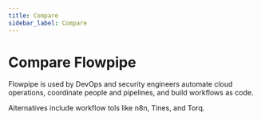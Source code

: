 ```yaml
---
title: Compare
sidebar_label: Compare
---
```


# Compare Flowpipe

Flowpipe is used by DevOps and security engineers automate cloud operations, coordinate people and pipelines, and build workflows as code.

Alternatives include workflow tols like n8n, Tines, and Torq.
